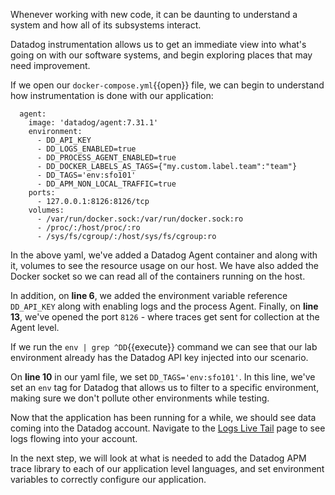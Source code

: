 Whenever working with new code, it can be daunting to understand a system and how all of its subsystems interact.

Datadog instrumentation allows us to get an immediate view into what's going on with our software systems, and begin exploring places that may need improvement.

If we open our `docker-compose.yml`{{open}} file, we can begin to understand how instrumentation is done with our application:

```
  agent:
    image: 'datadog/agent:7.31.1'
    environment:
      - DD_API_KEY
      - DD_LOGS_ENABLED=true
      - DD_PROCESS_AGENT_ENABLED=true
      - DD_DOCKER_LABELS_AS_TAGS={"my.custom.label.team":"team"}
      - DD_TAGS='env:sfo101'
      - DD_APM_NON_LOCAL_TRAFFIC=true
    ports:
      - 127.0.0.1:8126:8126/tcp
    volumes:
      - /var/run/docker.sock:/var/run/docker.sock:ro
      - /proc/:/host/proc/:ro
      - /sys/fs/cgroup/:/host/sys/fs/cgroup:ro
```

In the above yaml, we've added a Datadog Agent container and along with it, volumes to see the resource usage on our host. We have also added the Docker socket so we can read all of the containers running on the host.

In addition, on **line 6**, we added the environment variable reference `DD_API_KEY` along with enabling logs and the process Agent. Finally, on **line 13**, we've opened the port `8126` - where traces get sent for collection at the Agent level.

If we run the `env | grep ^DD`{{execute}} command we can see that our lab environment already has the Datadog API key injected into our scenario.

On **line 10** in our yaml file, we set `DD_TAGS='env:sfo101'`. In this line, we've set an `env` tag for Datadog that allows us to filter to a specific environment, making sure we don't pollute other environments while testing.

Now that the application has been running for a while, we should see data coming into the Datadog account. Navigate to the [Logs Live Tail](https://app.datadoghq.com/logs/livetail) page to see logs flowing into your account.

In the next step, we will look at what is needed to add the Datadog APM trace library to each of our application level languages, and set environment variables to correctly configure our application.
